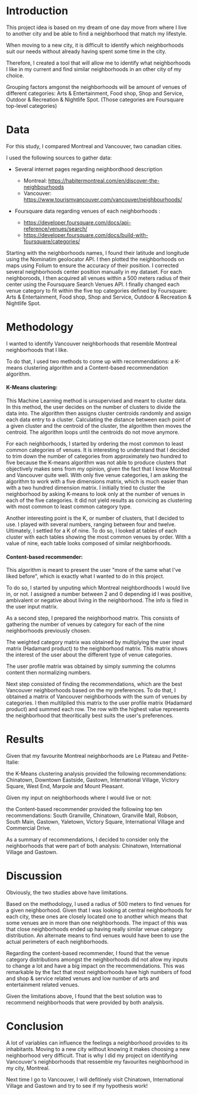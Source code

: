 # Introduction

This project idea is based on my dream of one day move from where I live to another city and be able to find a neighborhood that match my lifestyle.

When moving to a new city, it is difficult to identify which neighborhoods suit our needs without already having spent some time in the city.

Therefore, I created a tool that will allow me to identify what neighborhoods I like in my current and find similar neighborhoods in an other city of my choice.

Grouping factors amgonst the neighborhoods will be amount of venues of different categories: Arts & Entertainment, Food shop, Shop and Service, Outdoor & Recreation & Nightlife Spot. (Those categories are Foursquare top-level categories)


# Data

For this study, I compared Montreal and Vancouver, two canadian cities.

I used the following sources to gather data:  

- Several internet pages regarding neighbordhood description
  - Montreal: https://habitermontreal.com/en/discover-the-neighbourhoods
  - Vancouver: https://www.tourismvancouver.com/vancouver/neighbourhoods/
  
- Foursquare data regarding venues of each neighborhoods :
  - https://developer.foursquare.com/docs/api-reference/venues/search/
  - https://developer.foursquare.com/docs/build-with-foursquare/categories/

Starting with the neighborhoods names, I found their latitude and longitude using the Nominatim geolocator API.
I then plotted the neighborhoods on maps using Folium to ensure the accuracy of their position. I corrected several neighborhoods center position manually in my dataset. 
For each neighboroods, I then acquired all venues within a 500 meters radius of their center using the Foursquare Search Venues API. I finally changed each venue category to fit within the five top categories defined by Foursquare: Arts & Entertainment, Food shop, Shop and Service, Outdoor & Recreation & Nightlife Spot.


# Methodology

I wanted to identify Vancouver neighborhoods that resemble Montreal neighborhoods that I like.

To do that, I used two methods to come up with recommendations: a K-means clustering algorithm and a Content-based recommendation algorithm.

#### K-Means clustering:

This Machine Learning method is unsupervised and meant to cluster data. In this method, the user decides on the number of clusters to divide the data into. The algorithm then assigns cluster centroids randomly and assign each data entry to a cluster. Calculating the distance between each point of a given cluster and the centroid of the cluster, the algorithm then moves the centroid. The algorithm loops until the centroids do not move anymore.

For each neighborhoods, I started by ordering the most common to least common categories of venues. It is interesting to understand that I decided to trim down the number of categories from approximately two hundred to five because the K-means algorithm was not able to produce clusters that objectively makes sens from my opinion, given the fact that I know Montreal and Vancouver quite well. With only five venue categories, I am asking the algorithm to work with a five dimensions matrix, which is much easier than with a two hundred dimension matrix. I initially tried to cluster the neighborhood by asking K-means to look only at the number of venues in each of the five categories. It did not yield results as convicing as clustering with most common to least common category type. 

Another interesting point is the K, or number of clusters, that I decided to use. I played with several numbers, ranging between four and twelve. Ultimately, I settled for a K of nine. To do so, I looked at tables of each cluster with each tables showing the most common venues by order. With a value of nine, each table looks composed of similar neighborhoods.


#### Content-based recommender:

This algorithm is meant to present the user "more of the same what I've liked before", which is exactly what I wanted to do in this project. 

To do so, I started by unputing which Montreal neighbordhoods I would live in, or not. I assigned a number between 2 and 0 depending id I was positive, ambivalent or negative about living in the neighborhood. The info is filed in the user input matrix.

As a second step, I prepared the neighborhood matrix. This consists of gathering the number of venues by category for each of the nine neighborhoods previously chosen.

The weighted category matrix was obtained by multiplying the user input matrix (Hadamard product) to the neighborhood matrix. This matrix shows the interest of the user about the different type of venue categories.

The user profile matrix was obtained by simply summing the columns content then normalizing numbers.

Next step consisted of finding the recommendations, which are the best Vancouver neighborhoods based on the my preferences. To do that, I obtained a matrix of Vancouver neighborhoods with the sum of venues by categories. I then multilplied this matrix to the user profile matrix (Hadamard product) and summed each row. The row with the highest value represents the neighborhood that theoritically best suits the user's preferences.


# Results

Given that my favourite Montreal neighborhoods are Le Plateau and Petite-Italie:

the K-Means clustering analysis provided the following recommendations: Chinatown, Downtown Eastside, Gastown, International Village, Victory Square, West End, Marpole and Mount Pleasant.


Given my input on neighborhoods where I would live or not:

the Content-based recommender provided the following top ten recommendations: South Granville, Chinatown, Granville Mall, Robson, South Main, Gastown, Yaletown, Victory Square, International Village and Commercial Drive.


As a summary of recommendations, I decided to consider only the neighborhoods that were part of both analysis: Chinatown, International Village and Gastown. 


# Discussion

Obviously, the two studies above have limitations. 

Based on the methodology, I used a radius of 500 meters to find venues for a given neighborhood. Given that I was looking at central neighborhoods for each city, these ones are closely located one to another which means that some venues are in more than one neighborhoods. The impact of this was that close neighborhoods ended up having really similar venue category distribution. An alternate means to find venues would have been to use the actual perimeters of each neighborhoods.

Regarding the content-based recommender, I found that the venue category distributions amongst the neighborhoods did not allow my inputs to change a lot and have a big impact on the recommendations. This was remarkable by the fact that most neighborhoods have high numbers of food and shop & service related venues and low number of arts and entertainment related venues.

Given the limitations above, I found that the best solution was to recommend neighborhoods that were provided by both analysis.

# Conclusion

A lot of variables can influence the feelings a neighborhood provides to its inhabitants. Moving to a new city without knowing it makes choosing a new neighborhood very difficult. That is why I did my project on identifying Vancouver's neighborhoods that ressemble my favourites neighborhood in my city, Montreal. 

Next time I go to Vancouver, I will defitinely visit Chinatown, International Village and Gastown and try to see if my hypothesis work!
